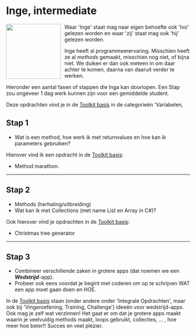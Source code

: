 # Inge, intermediate

<img style="float: left; padding-right: 10px;" width="150" src="https://stasemsoft.github.io/softwarematerial/docs/personas/figures/inge-small.png">
Waar 'Inge' staat mag naar eigen behoefte ook 'Ivo' gelezen worden en waar 'zij' staat mag ook 'hij' gelezen worden. 

Inge heeft al programmeerervaring. Misschien heeft ze al *methods* gemaakt, misschien nog niet, of bijna niet. We duiken er dan ook meteen in om daar achter te komen, daarna van daaruit verder te werken. 

Hieronder een aantal fasen of stappen die Inga kan  doorlopen. Een Stap zou ongeveer 1 dag werk kunnen zijn voor een gemiddelde student. 

Deze opdrachten vind je in de [Toolkit basis](../basic) in de categorieën 'Variabelen, 


## Stap 1

-   Wat is een method, hoe werk ik met returnvalues en hoe kan ik parameters gebruiken?

Hierover vind ik een opdracht in de  [Toolkit basis](../basic): 
+ Method marathon. 



---

## Stap 2

-   Methods (herhaling/uitbreiding)
-   Wat kan ik met Collections (met name List en Array in C#)?

Ook hierover vind je opdrachten in de  [Toolkit basis](../basic): 
+ Christmas tree generator


---

## Stap 3

+ Combineer verschillende zaken in grotere apps (dat noemen we een ***Wedstrijd***-app). 
+ Probeer ook eens voordat je begint met coderen om op te schrijven WAT een app moet gaan doen en HOE. 

In de  [Toolkit basis](../basic) staan (onder andere onder 'Integrale Opdrachten', maar ook bij 'Vingeroefening, Training, Challenge') ideeën voor wedstrijd-apps. Ook mag je zelf wat verzinnen! Het gaat er om dat je grotere apps maakt waarin je veelvuldig methods maakt, loops gebruikt, collecties, ... , hoe meer hoe beter!!  Succes en veel plezier. 

